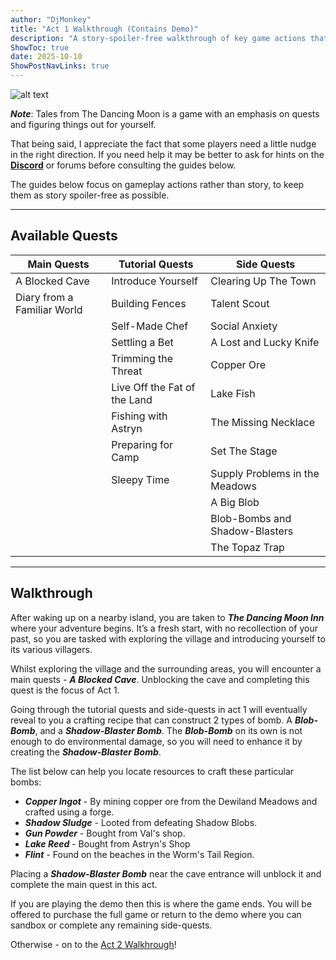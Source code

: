```yaml
---
author: "DjMonkey"
title: "Act 1 Walkthrough (Contains Demo)"
description: "A story-spoiler-free walkthrough of key game actions that take the player through Act 1, which can also be used for the Demo."
ShowToc: true
date: 2025-10-10
ShowPostNavLinks: true
---
```


![alt text](/images/tftdm/guides/act1_cover.png)

***Note***: Tales from The Dancing Moon is a game with an emphasis on quests and figuring things out for yourself.

That being said, I appreciate the fact that some players need a little nudge in the right direction. If you need help it may be better to ask for hints on the **[Discord](https://discord.gg/kpGVRKPn5W)** or forums before consulting the guides below.

The guides below focus on gameplay actions rather than story, to keep them as story spoiler-free as possible.

---

## Available Quests

| Main Quests                 | Tutorial Quests               | Side Quests                    |
|-----------------------------|-------------------------------|--------------------------------|
| A Blocked Cave              | Introduce Yourself            | Clearing Up The Town           |
| Diary from a Familiar World | Building Fences               | Talent Scout                   |
|                             | Self-Made Chef                | Social Anxiety                 |
|                             | Settling a Bet                | A Lost and Lucky Knife         |
|                             | Trimming the Threat           | Copper Ore                     |
|                             | Live Off the Fat of the Land  | Lake Fish                      |
|                             | Fishing with Astryn           | The Missing Necklace           |
|                             | Preparing for Camp            | Set The Stage                  |
|                             | Sleepy Time                   | Supply Problems in the Meadows |
|                             |                               | A Big Blob                     |
|                             |                               | Blob-Bombs and Shadow-Blasters |
|                             |                               | The Topaz Trap                 |

---

## Walkthrough

After waking up on a nearby island, you are taken to ***The Dancing Moon Inn*** where your adventure begins. It’s a fresh start, with no recollection of your past, so you are tasked with exploring the village and introducing yourself to its various villagers.

Whilst exploring the village and the surrounding areas, you will encounter a main quests - ***A Blocked Cave***. Unblocking the cave and completing this quest is the focus of Act 1.

Going through the tutorial quests and side-quests in act 1 will eventually reveal to you a crafting recipe that can construct 2 types of bomb. A ***Blob-Bomb***, and a ***Shadow-Blaster Bomb***. The ***Blob-Bomb*** on its own is not enough to do environmental damage, so you will need to enhance it by creating the ***Shadow-Blaster Bomb***.

The list below can help you locate resources to craft these particular bombs:
* ***Copper Ingot*** - By mining copper ore from the Dewiland Meadows and crafted using a forge.
* ***Shadow Sludge*** - Looted from defeating Shadow Blobs.
* ***Gun Powder*** - Bought from Val's shop.
* ***Lake Reed*** - Bought from Astryn's Shop
* ***Flint*** - Found on the beaches in the Worm's Tail Region.

Placing a ***Shadow-Blaster Bomb*** near the cave entrance will unblock it and complete the main quest in this act.

If you are playing the demo then this is where the game ends. You will be offered to purchase the full game or return to the demo where you can sandbox or complete any remaining side-quests.

Otherwise - on to the [Act 2 Walkhrough](../act2)!